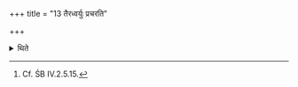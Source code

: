 +++
title = "13 तैरध्वर्युः प्रचरति"

+++

<details><summary>थिते</summary>

13. The Adhvaryu performs the ritual (connected) with them.[^1]   

[^1]: Cf. ŚB IV.2.5.15.  
</details>
